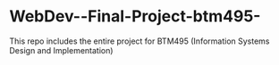 # WebDev--Final-Project-btm495-
This repo includes the entire project for BTM495 (Information Systems Design and Implementation) 
